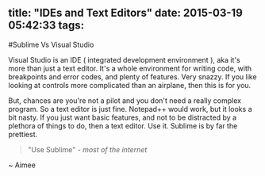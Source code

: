 title: "IDEs and Text Editors"
date: 2015-03-19 05:42:33
tags:
---

#Sublime Vs Visual Studio

Visual Studio is an IDE ( integrated development environment ), aka it's more than just a text editor. It's a whole environment for writing code, with breakpoints and error codes, and plenty of features. Very snazzy. If you like looking at controls more complicated than an airplane, then this is for you. 

But, chances are you're not a pilot and you don't need a really complex program. So a text editor is just fine. Notepad++ would work, but it looks a bit nasty. If you just want basic features, and not to be distracted by a plethora of things to do, then a text editor. Use it. Sublime is by far the prettiest. 

> "Use Sublime" - *most of the internet*

~ Aimee


